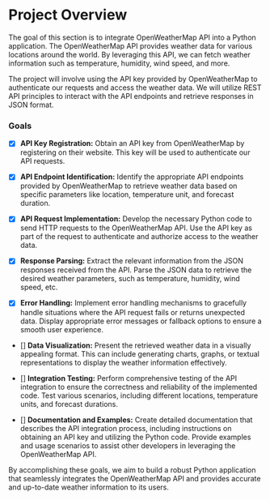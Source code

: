 # Project Overview
The goal of this section is to integrate OpenWeatherMap API into a Python application. The OpenWeatherMap API provides weather data for various locations around the world. By leveraging this API, we can fetch weather information such as temperature, humidity, wind speed, and more.

The project will involve using the API key provided by OpenWeatherMap to authenticate our requests and access the weather data. We will utilize REST API principles to interact with the API endpoints and retrieve responses in JSON format.

### Goals
- [x] **API Key Registration:** Obtain an API key from OpenWeatherMap by registering on their website. This key will be used to authenticate our API requests.

- [x] **API Endpoint Identification:** Identify the appropriate API endpoints provided by OpenWeatherMap to retrieve weather data based on specific parameters like location, temperature unit, and forecast duration.

- [x] **API Request Implementation:** Develop the necessary Python code to send HTTP requests to the OpenWeatherMap API. Use the API key as part of the request to authenticate and authorize access to the weather data.

- [x] **Response Parsing:** Extract the relevant information from the JSON responses received from the API. Parse the JSON data to retrieve the desired weather parameters, such as temperature, humidity, wind speed, etc.

- [x] **Error Handling:** Implement error handling mechanisms to gracefully handle situations where the API request fails or returns unexpected data. Display appropriate error messages or fallback options to ensure a smooth user experience.

- [] **Data Visualization:** Present the retrieved weather data in a visually appealing format. This can include generating charts, graphs, or textual representations to display the weather information effectively.

- [] **Integration Testing:** Perform comprehensive testing of the API integration to ensure the correctness and reliability of the implemented code. Test various scenarios, including different locations, temperature units, and forecast durations.

- [] **Documentation and Examples:** Create detailed documentation that describes the API integration process, including instructions on obtaining an API key and utilizing the Python code. Provide examples and usage scenarios to assist other developers in leveraging the OpenWeatherMap API.

By accomplishing these goals, we aim to build a robust Python application that seamlessly integrates the OpenWeatherMap API and provides accurate and up-to-date weather information to its users.